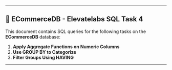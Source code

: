 
---

## 🛒 ECommerceDB - Elevatelabs SQL Task 4

This document contains SQL queries for the following tasks on the **ECommerceDB** database:

1. **Apply Aggregate Functions on Numeric Columns**
2. **Use GROUP BY to Categorize**
3. **Filter Groups Using HAVING**

---

